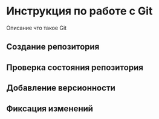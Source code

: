 # Инструкция по работе с Git

Описание что такое Git

## Создание репозитория 

## Проверка состояния репозитория

## Добавление версионности

## Фиксация изменений
